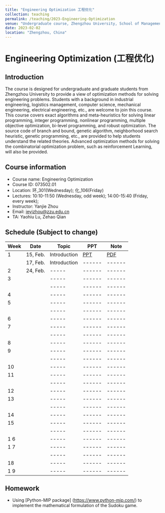 ```yaml
---
title: "Engineering Optimization 工程优化"
collection: teaching
permalink: /teaching/2023-Engineering-Optimization
venue: "Undergraduate course, Zhengzhou University, School of Management"
date: 2023-02-02
location: "Zhengzhou, China"
---
```


Engineering Optimization (工程优化)
======


## Introduction

The course is designed for undergraduate and graduate students from Zhengzhou University to provide a view of optimization methods for solving engineering problems. Students with a background in industrial engineering, logistics management, computer science, mechanical engineering, electrical engineering, etc., are welcome to join this course. This course covers exact algorithms and meta-heuristics for solving linear programming, integer programming, nonlinear programming, multiple objective optimization, bi-level programming, and robust optimization. The source code of branch and bound, genetic algorithm, neighborhood search heuristic, genetic programming, etc., are provided to help students understand the related theories. Advanced optimization methods for solving the combinatorial optimization problem, such as reinforcement Learning, will also be provided.


## Course information
- Course name: Engineering Optimization
- Course ID: 073502.01
- Location: 环\_301(Wednesday); 化\_106(Friday)
- Lectures:  10:10-11:50 (Wednesday, odd week); 14:00-15:40 (Friday, every week);
- Instructor: Yanjie Zhou 
- Email: [ieyjzhou@zzu.edu.cn](ieyjzhou@zzu.edu.cn)
- TA: Yaohiu Lu, Zehao Qian 

    
## Schedule (Subject to change)

|Week| Date | Topic| PPT 	 | Note | 
| ------ | ------ |-----| ------ | ------ |
| 1 |  15, Feb. | Introduction| [PPT]()| [PDF]() |
|   |  17, Feb. | Introduction| ------ | ------ |
| 2 |  24, Feb. |  -----| ------ | ------ |
| 3|   |  -----| ------ | ------ |
|   |    |  -----| ------ | ------ |
| 4 |   |  -----| ------ | ------ |
| 5|   |  -----| ------ | ------ |
|   |    |  -----| ------ | ------ |
| 6|   |  -----| ------ | ------ |
| 7|   |  -----| ------ | ------ |
|   |    |  -----| ------ | ------ |
| 8 |   |  -----| ------ | ------ |
| 9|   |  -----| ------ | ------ |
|   |    |  -----| ------ | ------ |
| 10 |   |  -----| ------ | ------ |
| 11|   |  -----| ------ | ------ |
|   |    |  -----| ------ | ------ |
| 12 |   |  -----| ------ | ------ |
| 13|   |  -----| ------ | ------ |
|   |    |  -----| ------ | ------ |
| 14 |   |  -----| ------ | ------ |
| 15|   |  -----| ------ | ------ |
|   |    |  -----| ------ | ------ |
|1 6|   |  -----| ------ | ------ |
|1 7|   |  -----| ------ | ------ |
|   |    |  -----| ------ | ------ |
| 18 |   |  -----| ------ | ------ |
|1 9|   |  -----| ------ | ------ |

## Homework

- Using [Python-MIP package] (https://www.python-mip.com/) to implement the mathematical formulation of the Sudoku game.
